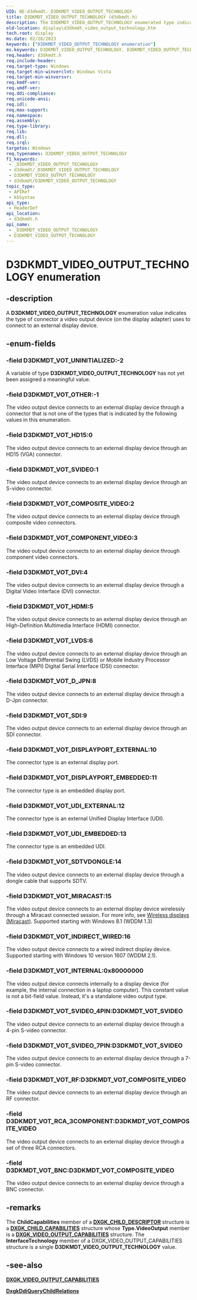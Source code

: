 ```yaml
---
UID: NE:d3dkmdt._D3DKMDT_VIDEO_OUTPUT_TECHNOLOGY
title: D3DKMDT_VIDEO_OUTPUT_TECHNOLOGY (d3dkmdt.h)
description: The D3DKMDT_VIDEO_OUTPUT_TECHNOLOGY enumerated type indicates the type of connector a video output device (on the display adapter) uses to connect to an external display device.
old-location: display\d3dkmdt_video_output_technology.htm
tech.root: display
ms.date: 02/28/2023
keywords: ["D3DKMDT_VIDEO_OUTPUT_TECHNOLOGY enumeration"]
ms.keywords: D3DKMDT_VIDEO_OUTPUT_TECHNOLOGY, D3DKMDT_VIDEO_OUTPUT_TECHNOLOGY enumeration [Display Devices], D3DKMDT_VOT_BNC, D3DKMDT_VOT_COMPONENT_VIDEO, D3DKMDT_VOT_COMPOSITE_VIDEO, D3DKMDT_VOT_DISPLAYPORT_EMBEDDED, D3DKMDT_VOT_DISPLAYPORT_EXTERNAL, D3DKMDT_VOT_DVI, D3DKMDT_VOT_D_JPN, D3DKMDT_VOT_HD15, D3DKMDT_VOT_HDMI, D3DKMDT_VOT_INTERNAL, D3DKMDT_VOT_LVDS, D3DKMDT_VOT_MIRACAST, D3DKMDT_VOT_OTHER, D3DKMDT_VOT_RCA_3COMPONENT, D3DKMDT_VOT_RF, D3DKMDT_VOT_SDI, D3DKMDT_VOT_SDTVDONGLE, D3DKMDT_VOT_SVIDEO, D3DKMDT_VOT_SVIDEO_4PIN, D3DKMDT_VOT_SVIDEO_7PIN, D3DKMDT_VOT_UDI_EMBEDDED, D3DKMDT_VOT_UDI_EXTERNAL, D3DKMDT_VOT_UNINITIALIZED, DmEnums_c4d89369-4b10-4033-9bb6-218904fc5c5a.xml, _D3DKMDT_VIDEO_OUTPUT_TECHNOLOGY, d3dkmdt/D3DKMDT_VIDEO_OUTPUT_TECHNOLOGY, d3dkmdt/D3DKMDT_VOT_BNC, d3dkmdt/D3DKMDT_VOT_COMPONENT_VIDEO, d3dkmdt/D3DKMDT_VOT_COMPOSITE_VIDEO, d3dkmdt/D3DKMDT_VOT_DISPLAYPORT_EMBEDDED, d3dkmdt/D3DKMDT_VOT_DISPLAYPORT_EXTERNAL, d3dkmdt/D3DKMDT_VOT_DVI, d3dkmdt/D3DKMDT_VOT_D_JPN, d3dkmdt/D3DKMDT_VOT_HD15, d3dkmdt/D3DKMDT_VOT_HDMI, d3dkmdt/D3DKMDT_VOT_INTERNAL, d3dkmdt/D3DKMDT_VOT_LVDS, d3dkmdt/D3DKMDT_VOT_MIRACAST, d3dkmdt/D3DKMDT_VOT_OTHER, d3dkmdt/D3DKMDT_VOT_RCA_3COMPONENT, d3dkmdt/D3DKMDT_VOT_RF, d3dkmdt/D3DKMDT_VOT_SDI, d3dkmdt/D3DKMDT_VOT_SDTVDONGLE, d3dkmdt/D3DKMDT_VOT_SVIDEO, d3dkmdt/D3DKMDT_VOT_SVIDEO_4PIN, d3dkmdt/D3DKMDT_VOT_SVIDEO_7PIN, d3dkmdt/D3DKMDT_VOT_UDI_EMBEDDED, d3dkmdt/D3DKMDT_VOT_UDI_EXTERNAL, d3dkmdt/D3DKMDT_VOT_UNINITIALIZED, display.d3dkmdt_video_output_technology
req.header: d3dkmdt.h
req.include-header: 
req.target-type: Windows
req.target-min-winverclnt: Windows Vista
req.target-min-winversvr: 
req.kmdf-ver: 
req.umdf-ver: 
req.ddi-compliance: 
req.unicode-ansi: 
req.idl: 
req.max-support: 
req.namespace: 
req.assembly: 
req.type-library: 
req.lib: 
req.dll: 
req.irql: 
targetos: Windows
req.typenames: D3DKMDT_VIDEO_OUTPUT_TECHNOLOGY
f1_keywords:
 - _D3DKMDT_VIDEO_OUTPUT_TECHNOLOGY
 - d3dkmdt/_D3DKMDT_VIDEO_OUTPUT_TECHNOLOGY
 - D3DKMDT_VIDEO_OUTPUT_TECHNOLOGY
 - d3dkmdt/D3DKMDT_VIDEO_OUTPUT_TECHNOLOGY
topic_type:
 - APIRef
 - kbSyntax
api_type:
 - HeaderDef
api_location:
 - d3dkmdt.h
api_name:
 - _D3DKMDT_VIDEO_OUTPUT_TECHNOLOGY
 - D3DKMDT_VIDEO_OUTPUT_TECHNOLOGY
---
```


# D3DKMDT_VIDEO_OUTPUT_TECHNOLOGY enumeration

## -description

A **D3DKMDT_VIDEO_OUTPUT_TECHNOLOGY** enumeration value indicates the type of connector a video output device (on the display adapter) uses to connect to an external display device.

## -enum-fields

### -field D3DKMDT_VOT_UNINITIALIZED:-2

A variable of type **D3DKMDT_VIDEO_OUTPUT_TECHNOLOGY** has not yet been assigned a meaningful value.

### -field D3DKMDT_VOT_OTHER:-1

The video output device connects to an external display device through a connector that is not one of the types that is indicated by the following values in this enumeration.

### -field D3DKMDT_VOT_HD15:0

The video output device connects to an external display device through an HD15 (VGA) connector.

### -field D3DKMDT_VOT_SVIDEO:1

The video output device connects to an external display device through an S-video connector.

### -field D3DKMDT_VOT_COMPOSITE_VIDEO:2

The video output device connects to an external display device through composite video connectors.

### -field D3DKMDT_VOT_COMPONENT_VIDEO:3

The video output device connects to an external display device through component video connectors.

### -field D3DKMDT_VOT_DVI:4

The video output device connects to an external display device through a Digital Video Interface (DVI) connector.

### -field D3DKMDT_VOT_HDMI:5

The video output device connects to an external display device through an High-Definition Multimedia Interface (HDMI) connector.

### -field D3DKMDT_VOT_LVDS:6

The video output device connects to an external display device through an Low Voltage Differential Swing (LVDS) or Mobile Industry Processor Interface (MIPI) Digital Serial Interface (DSI) connector.

### -field D3DKMDT_VOT_D_JPN:8

The video output device connects to an external display device through a D-Jpn connector.

### -field D3DKMDT_VOT_SDI:9

The video output device connects to an external display device through an SDI connector.

### -field D3DKMDT_VOT_DISPLAYPORT_EXTERNAL:10

The connector type is an external display port.

### -field D3DKMDT_VOT_DISPLAYPORT_EMBEDDED:11

The connector type is an embedded display port.

### -field D3DKMDT_VOT_UDI_EXTERNAL:12

The connector type is an external Unified Display Interface (UDI).

### -field D3DKMDT_VOT_UDI_EMBEDDED:13

The connector type is an embedded UDI.

### -field D3DKMDT_VOT_SDTVDONGLE:14

The video output device connects to an external display device through a dongle cable that supports SDTV.

### -field D3DKMDT_VOT_MIRACAST:15

The video output device connects to an external display device wirelessly through a Miracast connected session. For more info, see [Wireless displays (Miracast)](/windows-hardware/drivers/display/wireless-displays--miracast-). Supported starting with Windows 8.1 (WDDM 1.3)

### -field D3DKMDT_VOT_INDIRECT_WIRED:16

The video output device connects to a wired indirect display device. Supported starting with Windows 10 version 1607 (WDDM 2.1).

### -field D3DKMDT_VOT_INTERNAL:0x80000000

The video output device connects internally to a display device (for example, the internal connection in a laptop computer). This constant value is not a bit-field value. Instead, it's a standalone video output type.

### -field D3DKMDT_VOT_SVIDEO_4PIN:D3DKMDT_VOT_SVIDEO

The video output device connects to an external display device through a 4-pin S-video connector.

### -field D3DKMDT_VOT_SVIDEO_7PIN:D3DKMDT_VOT_SVIDEO

The video output device connects to an external display device through a 7-pin S-video connector.

### -field D3DKMDT_VOT_RF:D3DKMDT_VOT_COMPOSITE_VIDEO

The video output device connects to an external display device through an RF connector.

### -field D3DKMDT_VOT_RCA_3COMPONENT:D3DKMDT_VOT_COMPOSITE_VIDEO

The video output device connects to an external display device through a set of three RCA connectors.

### -field D3DKMDT_VOT_BNC:D3DKMDT_VOT_COMPOSITE_VIDEO

The video output device connects to an external display device through a BNC connector.

## -remarks

The **ChildCapabilities** member of a [**DXGK_CHILD_DESCRIPTOR**](../dispmprt/ns-dispmprt-_dxgk_child_descriptor.md) structure is a [**DXGK_CHILD_CAPABILITIES**](../dispmprt/ns-dispmprt-_dxgk_child_capabilities.md) structure whose **Type.VideoOutput** member is a [**DXGK_VIDEO_OUTPUT_CAPABILITIES**](../dispmprt/ns-dispmprt-_dxgk_video_output_capabilities.md) structure. The **InterfaceTechnology** member of a DXGK_VIDEO_OUTPUT_CAPABILITIES structure is a single **D3DKMDT_VIDEO_OUTPUT_TECHNOLOGY** value.

## -see-also

[**DXGK_VIDEO_OUTPUT_CAPABILITIES**](../dispmprt/ns-dispmprt-_dxgk_video_output_capabilities.md)

[**DxgkDdiQueryChildRelations**](../dispmprt/nc-dispmprt-dxgkddi_query_child_relations.md)
